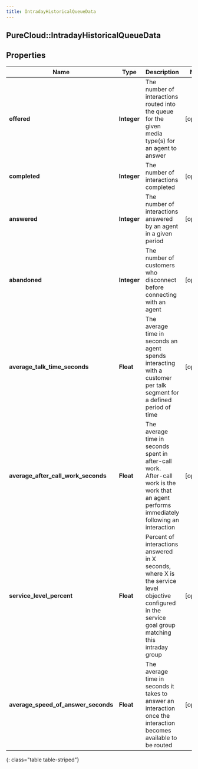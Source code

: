 ```yaml
---
title: IntradayHistoricalQueueData
---
```

## PureCloud::IntradayHistoricalQueueData

## Properties

|Name | Type | Description | Notes|
|------------ | ------------- | ------------- | -------------|
| **offered** | **Integer** | The number of interactions routed into the queue for the given media type(s) for an agent to answer | [optional] |
| **completed** | **Integer** | The number of interactions completed | [optional] |
| **answered** | **Integer** | The number of interactions answered by an agent in a given period | [optional] |
| **abandoned** | **Integer** | The number of customers who disconnect before connecting with an agent | [optional] |
| **average_talk_time_seconds** | **Float** | The average time in seconds an agent spends interacting with a customer per talk segment for a defined period of time | [optional] |
| **average_after_call_work_seconds** | **Float** | The average time in seconds spent in after-call work. After-call work is the work that an agent performs immediately following an interaction | [optional] |
| **service_level_percent** | **Float** | Percent of interactions answered in X seconds, where X is the service level objective configured in the service goal group matching this intraday group | [optional] |
| **average_speed_of_answer_seconds** | **Float** | The average time in seconds it takes to answer an interaction once the interaction becomes available to be routed | [optional] |
{: class="table table-striped"}



